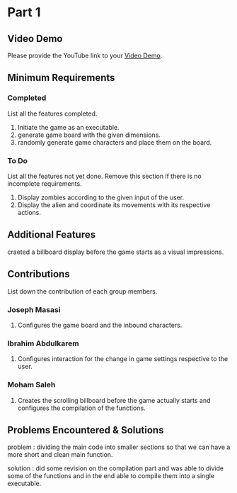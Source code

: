# Part 1

## Video Demo

Please provide the YouTube link to your [Video Demo](https://youtu.be/pApe4yQaB48).

## Minimum Requirements

### Completed

List all the features completed.

1. Initiate the game as an executable.
2. generate game board with the given dimensions.
3. randomly generate game characters and place them on the board.

### To Do

List all the features not yet done. Remove this section if there is no incomplete requirements.

1. Display zombies according to the given input of the user.
2. Display the alien and coordinate its movements with its respective actions.

## Additional Features

craeted a billboard display before the game starts as a visual impressions.

## Contributions

List down the contribution of each group members.


### Joseph Masasi

1. Configures the game board and the inbound characters.

### Ibrahim Abdulkarem

1. Configures interaction for the change in game settings respective to the user.

### Moham Saleh

1. Creates the scrolling billboard before the game actually starts and configures the compilation of the functions.

## Problems Encountered & Solutions

problem : dividing the main code into smaller sections so that we can have a more short and clean main function.

solution : did some revision on the compilation part and was able to divide some of the functions and in the end able to compile them into a single executable.
